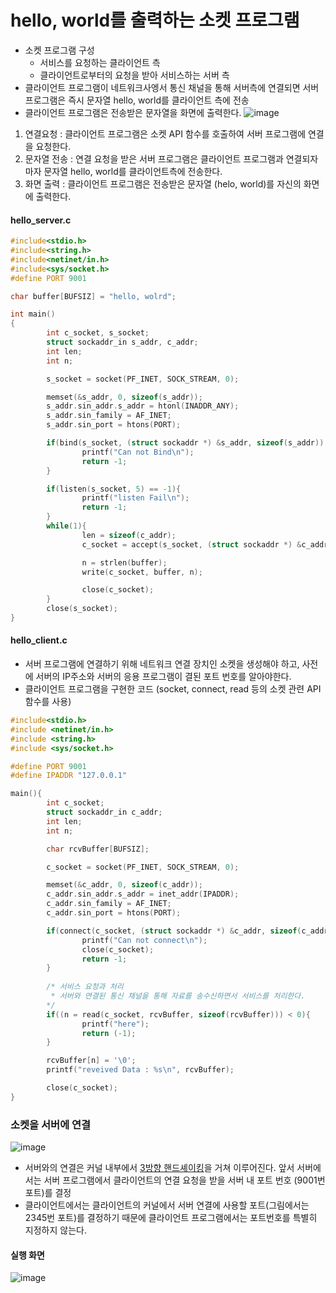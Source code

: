 # hello, world를 출력하는 소켓 프로그램
- 소켓 프로그램 구성 
  - 서비스를 요청하는 클라이언트 측
  - 클라이언트로부터의 요청을 받아 서비스하는 서버 측
- 클라이언트 프로그램이 네트워크사엥서 통신 채널을 통해 서버측에 연결되면 서버 프로그램은 즉시 문자열 hello, world를 클라이언트 측에 전송
- 클라이언트 프로그램은 전송받은 문자열을 화면에 출력한다.
![image](https://user-images.githubusercontent.com/65120581/128444391-8500ab4f-d2ba-4163-bb21-55fa00b86c49.png)

1. 연결요청 : 클라이언트 프로그램은 소켓 API 함수를 호출하여 서버 프로그램에 연결을 요청한다.
2. 문자열 전송 : 연결 요청을 받은 서버 프로그램은 클라이언트 프로그램과 연결되자마자 문자열 hello, world를 클라이언트측에 전송한다.
3. 화면 출력 : 클라이언트 프로그램은 전송받은 문자열 (helo, world)를 자신의 화면에 출력한다.
#### hello_server.c
```C
#include<stdio.h>
#include<string.h>
#include<netinet/in.h>
#include<sys/socket.h>
#define PORT 9001

char buffer[BUFSIZ] = "hello, wolrd";

int main()
{
        int c_socket, s_socket;
        struct sockaddr_in s_addr, c_addr;
        int len;
        int n;

        s_socket = socket(PF_INET, SOCK_STREAM, 0);

        memset(&s_addr, 0, sizeof(s_addr));
        s_addr.sin_addr.s_addr = htonl(INADDR_ANY);
        s_addr.sin_family = AF_INET;
        s_addr.sin_port = htons(PORT);

        if(bind(s_socket, (struct sockaddr *) &s_addr, sizeof(s_addr)) == -1){
                printf("Can not Bind\n");
                return -1;
        }

        if(listen(s_socket, 5) == -1){
                printf("listen Fail\n");
                return -1;
        }
        while(1){
                len = sizeof(c_addr);
                c_socket = accept(s_socket, (struct sockaddr *) &c_addr, &len);

                n = strlen(buffer);
                write(c_socket, buffer, n);

                close(c_socket);
        }
        close(s_socket);
}


```



#### hello_client.c
- 서버 프로그램에 연결하기 위해 네트워크 연결 장치인 소켓을 생성해야 하고, 사전에 서버의 IP주소와 서버의 응용 프로그램이 결된 포트 번호를 알아야한다.
- 클라이언트 프로그램을 구현한 코드 (socket, connect, read 등의 소켓 관련 API 함수를 사용)
```C
#include<stdio.h>
#include <netinet/in.h>
#include <string.h>
#include <sys/socket.h>

#define PORT 9001
#define IPADDR "127.0.0.1"

main(){
        int c_socket;
        struct sockaddr_in c_addr;
        int len;
        int n;

        char rcvBuffer[BUFSIZ];

        c_socket = socket(PF_INET, SOCK_STREAM, 0);                               // TCP용 소켓을 생성

        memset(&c_addr, 0, sizeof(c_addr));                                       // 연결할 서버의 주소를 구조체 변수 c_addr에 설정
        c_addr.sin_addr.s_addr = inet_addr(IPADDR);                               // 연결할 서버의 주소는 127.0.0.1(자신)으로
        c_addr.sin_family = AF_INET;
        c_addr.sin_port = htons(PORT);                                            // 포트 번호는 9000번으로 설정 

        if(connect(c_socket, (struct sockaddr *) &c_addr, sizeof(c_addr)) == -1){ // 소켓을 서버에 연결
                printf("Can not connect\n");
                close(c_socket);
                return -1;
        }
        
        /* 서비스 요청과 처리
         * 서버와 연결된 통신 채널을 통해 자료를 송수신하면서 서비스를 처리한다. 
        */
        if((n = read(c_socket, rcvBuffer, sizeof(rcvBuffer))) < 0){
                printf("here");
                return (-1);
        }

        rcvBuffer[n] = '\0';
        printf("reveived Data : %s\n", rcvBuffer);

        close(c_socket);
}
```



### 소켓을 서버에 연결

![image](https://user-images.githubusercontent.com/65120581/128441634-4e6e5091-23bd-4b70-bf5d-44d8c1cc33f9.png)
- 서버와의 연결은 커널 내부에서 [3방향 핸드셰이킹](https://github.com/nohkihyeon/TIL/tree/main/Network#tcp-3-way-handshake)을 거쳐 이루어진다. 앞서 서버에서는 서버 프로그램에서 클라이언트의 연결 요청을 받을 서버 내 포트 번호 (9001번 포트)를 결정
- 클라이언트에서는 클라이언트의 커널에서 서버 연결에 사용할 포트(그림에서는 2345번 포트)를 결정하기 때문에 클라이언트 프로그램에서는 포트번호를 특별히 지정하지 않는다.




#### 실행 화면

![image](https://user-images.githubusercontent.com/65120581/128442317-39d9f514-7454-4552-9a26-f3d89bc5acb3.png)
